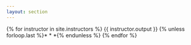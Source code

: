 ```yaml
---
layout: section
---
```

{% for instructor in site.instructors %}
{{ instructor.output }}
{% unless forloop.last %}* * *{% endunless %}
{% endfor %}
